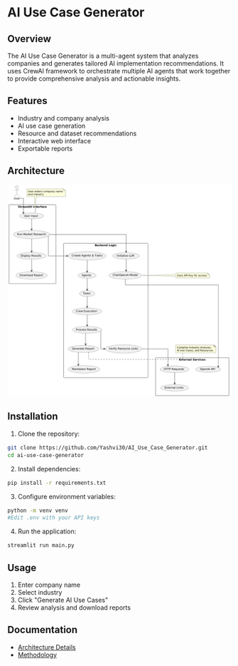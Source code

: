 # AI Use Case Generator

## Overview

The AI Use Case Generator is a multi-agent system that analyzes companies and generates tailored AI implementation recommendations. It uses CrewAI framework to orchestrate multiple AI agents that work together to provide comprehensive analysis and actionable insights.

## Features

- Industry and company analysis
- AI use case generation
- Resource and dataset recommendations
- Interactive web interface
- Exportable reports

## Architecture

![Architecture Flowchart](docs/images/architecture_flowchart.png)

## Installation

1. Clone the repository:

```bash
git clone https://github.com/Yashvi30/AI_Use_Case_Generator.git
cd ai-use-case-generator
```

2. Install dependencies:

```bash
pip install -r requirements.txt
```

3. Configure environment variables:

```bash
python -m venv venv
#Edit .env with your API keys
```

4. Run the application:

```bash
streamlit run main.py
```

## Usage

1. Enter company name
2. Select industry
3. Click "Generate AI Use Cases"
4. Review analysis and download reports

## Documentation

- [Architecture Details](docs/architecture.md)
- [Methodology](docs/methodology.md)
